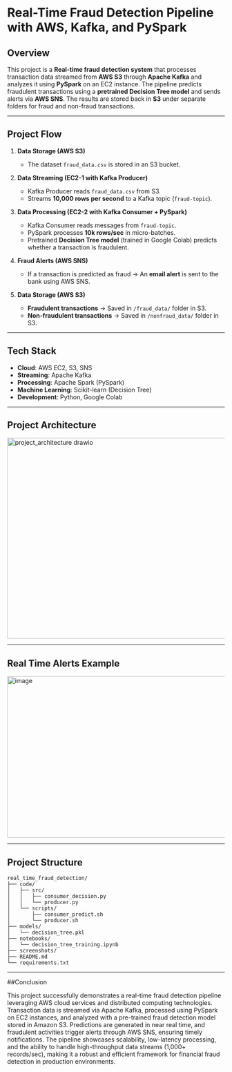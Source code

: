 # Real-Time Fraud Detection Pipeline with AWS, Kafka, and PySpark  

## Overview  
This project is a **Real-time fraud detection system** that processes transaction data streamed from **AWS S3** through **Apache Kafka** and analyzes it using **PySpark** on an EC2 instance. The pipeline predicts fraudulent transactions using a **pretrained Decision Tree model** and sends alerts via **AWS SNS**. The results are stored back in **S3** under separate folders for fraud and non-fraud transactions.  

---

## Project Flow  

1. **Data Storage (AWS S3)**  
   - The dataset `fraud_data.csv` is stored in an S3 bucket.  

2. **Data Streaming (EC2-1 with Kafka Producer)**  
   - Kafka Producer reads `fraud_data.csv` from S3.  
   - Streams **10,000 rows per second** to a Kafka topic (`fraud-topic`).  

3. **Data Processing (EC2-2 with Kafka Consumer + PySpark)**  
   - Kafka Consumer reads messages from `fraud-topic`.  
   - PySpark processes **10k rows/sec** in micro-batches.  
   - Pretrained **Decision Tree model** (trained in Google Colab) predicts whether a transaction is fraudulent.  

4. **Fraud Alerts (AWS SNS)**  
   - If a transaction is predicted as fraud → An **email alert** is sent to the bank using AWS SNS.  

5. **Data Storage (AWS S3)**  
   - **Fraudulent transactions** → Saved in `/fraud_data/` folder in S3.  
   - **Non-fraudulent transactions** → Saved in `/nonfraud_data/` folder in S3.  

---

## Tech Stack  

- **Cloud**: AWS EC2, S3, SNS  
- **Streaming**: Apache Kafka  
- **Processing**: Apache Spark (PySpark)  
- **Machine Learning**: Scikit-learn (Decision Tree)  
- **Development**: Python, Google Colab  

---

## Project Architecture  

<img width="827" height="465" alt="project_architecture drawio" src="https://github.com/user-attachments/assets/e9b862a8-1ef4-4ca3-b810-028bcb4f68cd" />

--- 

## Real Time Alerts Example
<img width="593" height="374" alt="image" src="https://github.com/user-attachments/assets/2f387223-1cf6-4f15-877d-32e7246f6b1b" />

---

## Project Structure

```plaintext
real_time_fraud_detection/
├── code/                      
│   ├── src/                  
│   │   ├── consumer_decision.py  
│   │   └── producer.py           
│   └── scripts/              
│       ├── consumer_predict.sh    
│       └── producer.sh            
├── models/                    
│   └── decision_tree.pkl          
├── notebooks/                 
│   └── decision_tree_training.ipynb  
├── screenshots/               
├── README.md                 
└── requirements.txt         
```

---

##Conclusion

This project successfully demonstrates a real-time fraud detection pipeline leveraging AWS cloud services and distributed computing technologies. Transaction data is streamed via Apache Kafka, processed using PySpark on EC2 instances, and analyzed with a pre-trained fraud detection model stored in Amazon S3. Predictions are generated in near real time, and fraudulent activities trigger alerts through AWS SNS, ensuring timely notifications. The pipeline showcases scalability, low-latency processing, and the ability to handle high-throughput data streams (1,000+ records/sec), making it a robust and efficient framework for financial fraud detection in production environments.
